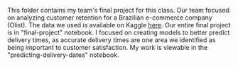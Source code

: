 This folder contains my team's final project for this class. Our team focused on analyzing customer retention for a Brazilian e-commerce company (Olist). The data we used is available on Kaggle [here](https://www.kaggle.com/datasets/olistbr/brazilian-ecommerce?resource=download). Our entire final project is in "final-project" notebook. I focused on creating models to better predict delivery times, as accurate delivery times are one area we identified as being important to customer satisfaction. My work is viewable in the "predicting-delivery-dates" notebook.
